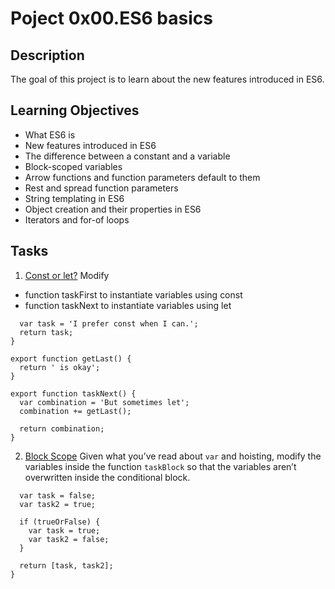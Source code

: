 # Poject 0x00.ES6 basics

## Description
The goal of this project is to learn about the new features introduced in ES6.

## Learning Objectives
- What ES6 is
- New features introduced in ES6
- The difference between a constant and a variable
- Block-scoped variables
- Arrow functions and function parameters default to them
- Rest and spread function parameters
- String templating in ES6
- Object creation and their properties in ES6
- Iterators and for-of loops

## Tasks

1. [Const or let?](./0-constants.js)
Modify
- function taskFirst to instantiate variables using const
- function taskNext to instantiate variables using let
```export function taskFirst() {
  var task = 'I prefer const when I can.';
  return task;
}

export function getLast() {
  return ' is okay';
}

export function taskNext() {
  var combination = 'But sometimes let';
  combination += getLast();

  return combination;
}
```

2. [Block Scope](./1-block-scoped.js)
Given what you’ve read about ```var``` and hoisting, modify the variables inside the function ```taskBlock``` so that the variables aren’t overwritten inside the conditional block.
```export default function taskBlock(trueOrFalse) {
  var task = false;
  var task2 = true;

  if (trueOrFalse) {
    var task = true;
    var task2 = false;
  }

  return [task, task2];
}
```